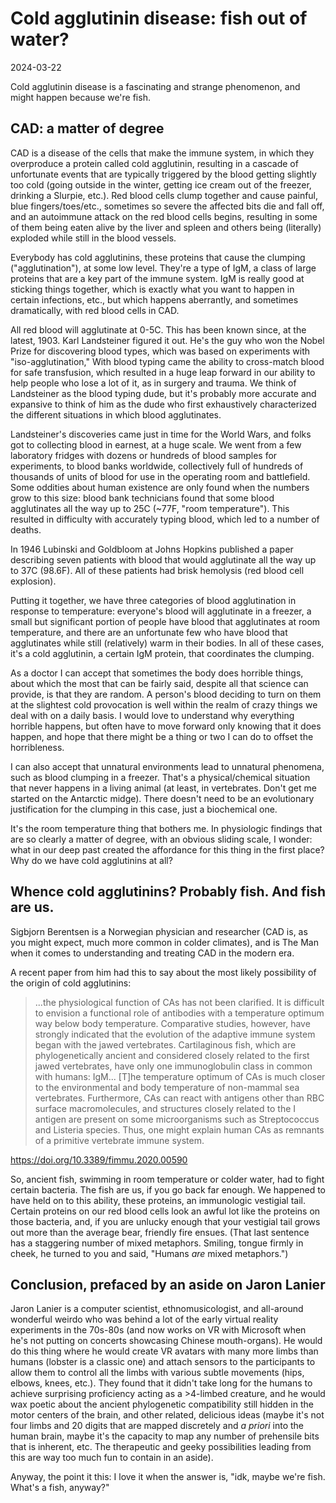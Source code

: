 # Cold agglutinin disease: fish out of water?

<time id="post-date">2024-03-22</time>

<p id="post-excerpt">
Cold agglutinin disease is a fascinating and strange phenomenon, and might happen because we're fish.
</p>

## CAD: a matter of degree

CAD is a disease of the cells that make the immune system, 
in which they overproduce a protein called cold agglutinin,
resulting in a cascade of unfortunate events that are typically triggered by the blood getting slightly too cold
(going outside in the winter, getting ice cream out of the freezer, drinking a Slurpie, etc.).
Red blood cells clump together and cause painful, blue fingers/toes/etc., 
sometimes so severe the affected bits die and fall off, 
and an autoimmune attack on the red blood cells begins,
resulting in some of them being eaten alive by the liver and spleen 
and others being (literally) exploded while still in the blood vessels.

Everybody has cold agglutinins, 
these proteins that cause the clumping ("agglutination"), at some low level.
They're a type of IgM, a class of large proteins that are a key part of the immune system.
IgM is really good at sticking things together, 
which is exactly what you want to happen in certain infections, etc.,
but which happens aberrantly, and sometimes dramatically, with red blood cells in CAD.

All red blood will agglutinate at 0-5C.
This has been known since, at the latest, 1903.
Karl Landsteiner figured it out. 
He's the guy who won the Nobel Prize for discovering blood types, 
which was based on experiments with "iso-agglutination," 
With blood typing came the ability to cross-match blood for safe transfusion,
which resulted in a huge leap forward in our ability to help people who lose a lot of it, as in surgery and trauma.
We think of Landsteiner as the blood typing dude, 
but it's probably more accurate and expansive to think of him as the dude 
who first exhaustively characterized the different situations in which blood agglutinates.

Landsteiner's discoveries came just in time for the World Wars,
and folks got to collecting blood in earnest, at a huge scale.
We went from a few laboratory fridges with dozens or hundreds of blood samples for experiments,
to blood banks worldwide, collectively full of hundreds of thousands of units of blood 
for use in the operating room and battlefield.
Some oddities about human existence are only found when the numbers grow to this size:
blood bank technicians found that some blood agglutinates all the way up to 25C (~77F, "room temperature").
This resulted in difficulty with accurately typing blood, which led to a number of deaths.

In 1946 Lubinski and Goldbloom at Johns Hopkins published a paper describing seven patients
with blood that would agglutinate all the way up to 37C (98.6F).
All of these patients had brisk hemolysis (red blood cell explosion).

Putting it together, we have three categories of blood agglutination in response to temperature:
everyone's blood will agglutinate in a freezer, 
a small but significant portion of people have blood that agglutinates at room temperature,
and there are an unfortunate few who have blood that agglutinates while still (relatively) warm in their bodies.
In all of these cases, it's a cold agglutinin, a certain IgM protein, that coordinates the clumping.

As a doctor I can accept that sometimes the body does horrible things,
about which the most that can be fairly said, 
despite all that science can provide, is that they are random.
A person's blood deciding to turn on them at the slightest cold provocation
is well within the realm of crazy things we deal with on a daily basis.
I would love to understand why everything horrible happens, 
but often have to move forward only knowing that it does happen,
and hope that there might be a thing or two I can do to offset the horribleness.

I can also accept that unnatural environments lead to unnatural phenomena,
such as blood clumping in a freezer. 
That's a physical/chemical situation that never happens in a living animal 
(at least, in vertebrates. Don't get me started on the Antarctic midge).
There doesn't need to be an evolutionary justification for the clumping in this case, 
just a biochemical one.

It's the room temperature thing that bothers me.
In physiologic findings that are so clearly a matter of degree,
with an obvious sliding scale,
I wonder: what in our deep past created the affordance for this thing in the first place?
Why do we have cold agglutinins at all?

## Whence cold agglutinins? Probably fish. And fish are us.

Sigbjorn Berentsen is a Norwegian physician and researcher 
(CAD is, as you might expect, much more common in colder climates), 
and is The Man when it comes to understanding and treating CAD in the modern era.

A recent paper from him had this to say about the most likely possibility of the origin of cold agglutinins:

> ...the physiological function of CAs has not been clarified. 
It is difficult to envision a functional role of antibodies with a temperature optimum way below body temperature. 
Comparative studies, however, have strongly indicated that the evolution of the adaptive immune system 
began with the jawed vertebrates. 
Cartilaginous fish, 
which are phylogenetically ancient and considered closely related to the first jawed vertebrates, 
have only one immunoglobulin class in common with humans: IgM... 
[T]he temperature optimum of CAs is much closer to the environmental and body temperature of non-mammal sea vertebrates. 
Furthermore, 
CAs can react with antigens other than RBC surface macromolecules, 
and structures closely related to the I antigen are present on some microorganisms 
such as Streptococcus and Listeria species. 
Thus, one might explain human CAs as remnants of a primitive vertebrate immune system.

<https://doi.org/10.3389/fimmu.2020.00590>

So, ancient fish, swimming in room temperature or colder water, had to fight certain bacteria.
The fish are us, if you go back far enough. 
We happened to have held on to this ability, these proteins, an immunologic vestigial tail.
Certain proteins on our red blood cells look an awful lot like the proteins on those bacteria,
and, if you are unlucky enough that your vestigial tail grows out more than the average bear, friendly fire ensues.
(That last sentence has a staggering number of mixed metaphors. 
Smiling, tongue firmly in cheek, he turned to you and said, "Humans *are* mixed metaphors.")


## Conclusion, prefaced by an aside on Jaron Lanier

Jaron Lanier is a computer scientist, ethnomusicologist, and all-around wonderful weirdo 
who was behind a lot of the early virtual reality experiments in the 70s-80s 
(and now works on VR with Microsoft when he's not putting on concerts showcasing Chinese mouth-organs).
He would do this thing where he would create VR avatars with many more limbs than humans 
(lobster is a classic one) 
and attach sensors to the participants to allow them to control all the limbs 
with various subtle movements (hips, elbows, knees, etc.). 
They found that it didn't take long for the humans to achieve surprising proficiency 
acting as a >4-limbed creature, 
and he would wax poetic about the ancient phylogenetic compatibility 
still hidden in the motor centers of the brain, 
and other related, delicious ideas 
(maybe it's not four limbs and 20 digits that are mapped discretely 
and *a priori* into the human brain, 
maybe it's the capacity to map any number of prehensile bits that is inherent, etc.
The therapeutic and geeky possibilities leading from this are way too much fun to contain in an aside). 

Anyway, the point it this:
I love it when the answer is, "idk, maybe we're fish. What's a fish, anyway?"
